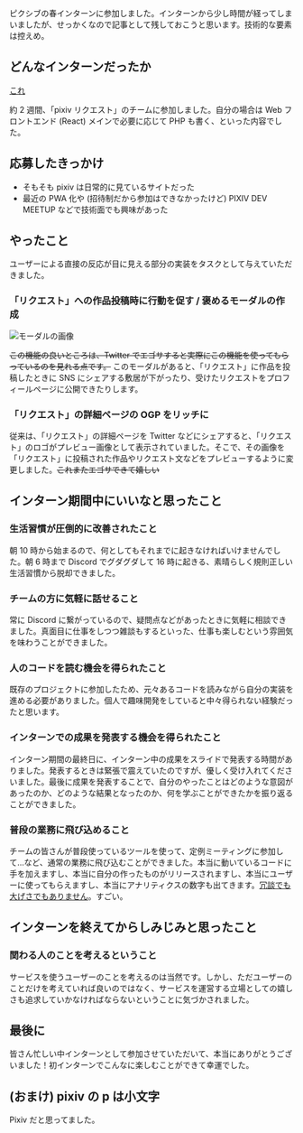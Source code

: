 ピクシブの春インターンに参加しました。インターンから少し時間が経ってしまいましたが、せっかくなので記事として残しておこうと思います。技術的な要素は控えめ。

## どんなインターンだったか

[これ](https://www.pixiv.co.jp/springbootcamp)

約 2 週間、「pixiv リクエスト」のチームに参加しました。自分の場合は Web フロントエンド (React) メインで必要に応じて PHP も書く、といった内容でした。

## 応募したきっかけ

- そもそも pixiv は日常的に見ているサイトだった
- 最近の PWA 化や (招待制だから参加はできなかったけど) PIXIV DEV MEETUP などで技術面でも興味があった

## やったこと

ユーザーによる直接の反応が目に見える部分の実装をタスクとして与えていただきました。

### 「リクエスト」への作品投稿時に行動を促す / 褒めるモーダルの作成

![モーダルの画像](/img/pixiv-intern/confetti-modal.jpg)

~~この機能の良いところは、Twitter でエゴサすると実際にこの機能を使ってもらっているのを見れる点です。~~ このモーダルがあると、「リクエスト」に作品を投稿したときに SNS にシェアする敷居が下がったり、受けたリクエストをプロフィールページに公開できたりします。

### 「リクエスト」の詳細ページの OGP をリッチに

従来は、「リクエスト」の詳細ページを Twitter などにシェアすると、「リクエスト」のロゴがプレビュー画像として表示されていました。そこで、その画像を「リクエスト」に投稿された作品やリクエスト文などをプレビューするように変更しました。~~これまたエゴサできて嬉しい~~

## インターン期間中にいいなと思ったこと

### 生活習慣が圧倒的に改善されたこと

朝 10 時から始まるので、何としてもそれまでに起きなければいけませんでした。朝 6 時まで Discord でグダグダして 16 時に起きる、素晴らしく規則正しい生活習慣から脱却できました。

### チームの方に気軽に話せること

常に Discord に繋がっているので、疑問点などがあったときに気軽に相談できました。真面目に仕事をしつつ雑談もするといった、仕事も楽しむという雰囲気を味わうことができました。

### 人のコードを読む機会を得られたこと

既存のプロジェクトに参加したため、元々あるコードを読みながら自分の実装を進める必要がありました。個人で趣味開発をしていると中々得られない経験だったと思います。

### インターンでの成果を発表する機会を得られたこと

インターン期間の最終日に、インターン中の成果をスライドで発表する時間がありました。発表するときは緊張で震えていたのですが、優しく受け入れてくださいました。最後に成果を発表することで、自分のやったことはどのような意図があったのか、どのような結果となったのか、何を学ぶことができたかを振り返ることができました。

### 普段の業務に飛び込めること

チームの皆さんが普段使っているツールを使って、定例ミーティングに参加して...など、通常の業務に飛び込むことができました。本当に動いているコードに手を加えますし、本当に自分の作ったものがリリースされますし、本当にユーザーに使ってもらえますし、本当にアナリティクスの数字も出てきます。[冗談でも大げさでもありません](http://siganaitohoho.hatenablog.jp/entry/2016/09/02/pixiv%E3%81%AE%E7%B7%8F%E5%90%88%E8%81%B7%E3%82%A4%E3%83%B3%E3%82%BF%E3%83%BC%E3%83%B3%E3%81%AB%E5%8F%82%E5%8A%A0%E3%81%97%E3%81%A6%E3%81%8D%E3%81%BE%E3%81%97%E3%81%9F#:~:text=%E3%81%B6%E3%81%A3%E3%81%A1%E3%82%83%E3%81%91%E5%86%97%E8%AB%87%E3%81%A0%E3%81%A8%E6%80%9D%E3%81%A3%E3%81%A6%E3%81%9F%E3%81%AE%E3%81%A7%E3%81%A1%E3%82%87%E3%81%A3%E3%81%A8%E5%BC%95%E3%81%8D%E3%81%BE%E3%81%97%E3%81%9F)。すごい。

## インターンを終えてからしみじみと思ったこと

### 関わる人のことを考えるということ

サービスを使うユーザーのことを考えるのは当然です。しかし、ただユーザーのことだけを考えていれば良いのではなく、サービスを運営する立場としての嬉しさも追求していかなければならないということに気づかされました。

## 最後に

皆さん忙しい中インターンとして参加させていただいて、本当にありがとうございました！初インターンでこんなに楽しむことができて幸運でした。

## (おまけ) pixiv の p は小文字

Pixiv だと思ってました。
